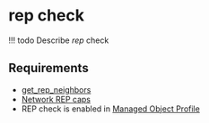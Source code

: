 # rep check

<!-- prettier-ignore -->
!!! todo
    Describe *rep* check

## Requirements

* [get_rep_neighbors](../../../../scripts-reference/get_rep_topology.md)
* [Network REP caps](../../../../caps-reference/network/rep.md)
* REP check is enabled in [Managed Object Profile](../concepts/managed-object-profile/index.md)
